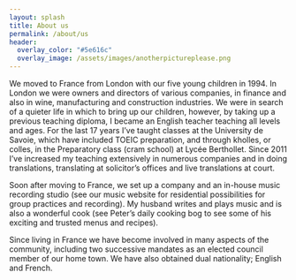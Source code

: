 ```yaml
---
layout: splash
title: About us
permalink: /about/us
header:
  overlay_color: "#5e616c"
  overlay_image: /assets/images/anotherpictureplease.png
---
```


We moved to France from London with our five young children in 1994.  In London we were owners and directors of various companies, in finance and also in wine, manufacturing and construction industries.  We were in search of a quieter life in which to bring up our children, however, by taking up a previous teaching diploma, I became an English teacher teaching all levels and ages.  For the last 17 years I’ve taught classes at the University de Savoie, which have included TOEIC preparation, and through kholles, or colles, in the Preparatory class (cram school) at Lycée Berthollet.  Since 2011 I’ve increased my teaching extensively in numerous companies and in doing translations, translating at solicitor’s offices and live translations at court.  

Soon after moving to France, we set up a company and an in-house music recording studio (see our music website for residential possibilities for group practices and recording).  My husband writes and plays music and is also a wonderful cook (see Peter’s daily cooking bog to see some of his exciting and trusted menus and recipes).

Since living in France we have become involved in many aspects of the community, including two successive mandates as an elected council member of our home town.  We have also obtained dual nationality; English and French.